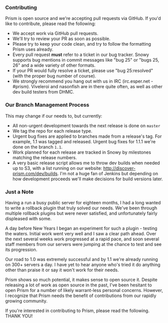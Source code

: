 ### Contributing

Prism is open source and we're accepting pull requests via GitHub. If you'd like to contribute, please read the following:

- We accept work via GitHub pull requests. 
- We'll try to review your PR as soon as possible.
- Please try to keep your code clean, and try to follow the formatting Prism uses already.
- Every pull request **must** refer to a ticket in our bug tracker. Snowy supports bug mentions in commit messages like "bug 25" or "bugs 25, 26" and a wide variety of other formats.
- If your PR would fully resolve a ticket, please use "bug 25:resolved" (with the proper bug number of course).
- We strongly recommend you hang out with us in IRC (irc.esper.net - #prism). Viveleroi and nasonfish are in there quite often, as well as other dev build testers from DHMC.


### Our Branch Management Process

This may change if our needs to, but currently:

- All non-urgent development towards the next release is done on `master`
- We tag the repo for each release type.
- Urgent bug fixes are applied to branches made from a release's tag. For example, 1.1 was tagged and released. Urgent bug fixes for 1.1.1 we're done on the branch `1.1`.
- Work planned for each release are tracked in Snowy by milestones matching the release numbers.
- A very basic release script allows me to throw dev builds when needed up to S3, with a list running on our website: http://discover-prism.com/dev/builds. I'm not a huge fan of Jenkins but depending on how development proceeds we'll make decisions for build versions later.


### Just a Note

Having a run a busy public server for eighteen months, I had a long wanted to write a rollback plugin that truly solved our needs. We've been through multiple rollback plugins but were never satisfied, and unfortunately fairly displeased with some. 

A day before New Years I began an experiment for such a plugin - testing the waters. Initial work went very well and I saw a clear path ahead. Over the next several weeks work progressed at a rapid pace, and soon several staff members from our servers were jumping at the chance to test and see its progression.

Our road to 1.0 was extremely successful and by 1.1 we're already running on 300+ servers a day. I have yet to hear anyone who's tried it do anything other than praise it or say it won't work for their needs. 

Prism shows so much potential, it makes sense to open source it. Despite releasing a lot of work as open source in the past, I've been hesitant to open Prism for a number of likely warrant-less personal concerns. However, I recognize that Prism needs the benefit of contributions from our rapidly growing community.

If you're interested in contributing to Prism, please read the following. THANK YOU!